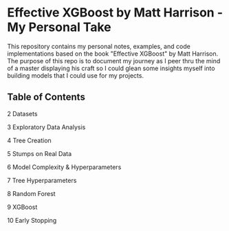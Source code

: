 # Effective XGBoost by Matt Harrison - My Personal Take

This repository contains my personal notes, examples, and code implementations based on the book "Effective XGBoost" by Matt Harrison. The purpose of this repo is to document my journey as I peer thru the mind of a master displaying his craft so I could glean some insights myself into building models that I could use for my projects.

## Table of Contents

2 Datasets 


3 Exploratory Data Analysis 


4 Tree Creation 


5 Stumps on Real Data 
 

6 Model Complexity & Hyperparameters 


7 Tree Hyperparameters 


8 Random Forest 

9 XGBoost

10 Early Stopping

